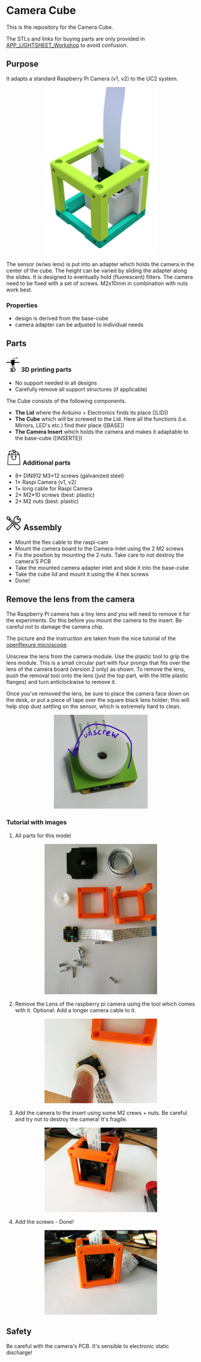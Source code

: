 # Camera Cube
This is the repository for the Camera Cube.

The STLs and links for buying parts are only provided in [APP_LIGHTSHEET_Workshop](../APP_LIGHTSHEET_Workshop) to avoid confusion.

## Purpose
It adapts a standard Raspberry Pi Camera (v1, v2) to the UC2 system.

<p align="center">
<img src="./IMAGES/Assembly_Cube_cameracube.png" width="300">
</p>

The sensor (w/wo lens) is put into an adapter which holds the camera in the center of the cube. The height can be varied by sliding the adapter along the slides. It is designed to eventually hold (fluorescent) filters. The camera need to be fixed with a set of screws. M2x10mm in combination with nuts work best.

### Properties
* design is derived from the base-cube
* camera adapter can be adjusted to individual needs

## Parts

### <img src="./IMAGES/P.png" height="40"> 3D printing parts
* No support needed in all designs
* Carefully remove all support structures (if applicable)

The Cube consists of the following components.

* **The Lid** where the Arduino + Electronics finds its place ([LID])
* **The Cube** which will be screwed to the Lid. Here all the functions (i.e. Mirrors, LED's etc.) find their place ([BASE])
* **The Camera Insert** which holds the camera and makes it adaptable to the base-cube ([INSERTE])

### <img src="./IMAGES/B.png" height="40"> Additional parts
* 8× DIN912 M3×12 screws (galvanized steel)
* 1× Raspi Camera (v1, v2)
* 1× long cable for Raspi Camera
* 2× M2*10 screws (best: plastic)
* 2× M2 nuts (best: plastic)


## <img src="./IMAGES/A.png" height="40"> Assembly
* Mount the flex cable to the raspi-cam
* Mount the camera board to the Camera-Inlet using the 2 M2 screws
* Fix the position by mounting the 2 nuts. Take care to not destroy the camera'S PCB
* Take the mounted camera adapter inlet and slide it into the base-cube
* Take the cube lid and mount it using the 4 hex screws
* Done!

## Remove the lens from the camera
The Raspberry Pi camera has a tiny lens and you will need to remove it for the experiments. Do this before you mount the camera to the insert. Be careful not to damage the camera chip.

The picture and the instruction are taken from the nice tutorial of the [openflexure microscope](https://build.openflexure.org/openflexure-microscope/v6.1.5/docs/#/2a_basic_optics_module?id=step-5). 

Unscrew the lens from the camera module. Use the plastic tool to grip the lens module. This is a small circular part with four prongs that fits over the lens of the camera board (version 2 only) as shown. To remove the lens, push the removal tool onto the lens (just the top part, with the little plastic flanges) and turn anticlockwise to remove it.

Once you've removed the lens, be sure to place the camera face down on the desk, or put a piece of tape over the square black lens holder; this will help stop dust settling on the sensor, which is extremely hard to clean.

<p align="center">
<img src="./IMAGES/picam2_lens_removal.jpg" width="250">
</p>

### Tutorial with images

1. All parts for this model
<p align="center">
<img src="./IMAGES/CUBE_RASPICAM0.jpg" width="300">
</p>

2. Remove the Lens of the raspberry pi camera using the tool which comes with it. Optional: Add a longer camera cable to it.
<p align="center">
<img src="./IMAGES/CUBE_RASPICAM1.jpg" width="300">
</p>

3. Add the camera to the insert using some M2 crews + nuts. Be careful and try not to destroy the camera! It's fragile.
<p align="center">
<img src="./IMAGES/CUBE_RASPICAM2.jpg" width="300">
</p>

4. Add the screws - Done!
<p align="center">
<img src="./IMAGES/CUBE_RASPICAM3.jpg" width="300">
</p>

## Safety
Be careful with the camera's PCB. It's sensible to electronic static discharge!
